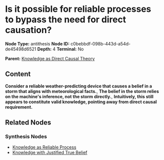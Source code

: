# Is it possible for reliable processes to bypass the need for direct causation?

**Node Type:** antithesis
**Node ID:** c0bebbdf-098b-443d-a54d-de45498d6521
**Depth:** 4
**Terminal:** No

**Parent:** [Knowledge as Direct Causal Theory](knowledge-as-direct-causal-theory-synthesis-7e2ab3f6-3350-44ab-92fb-16eb872cae70.md)

## Content

**Consider a reliable weather-predicting device that causes a belief in a storm that aligns with meteorological facts.**, **The belief in the storm relies on the machine's inference, not the storm directly.**, **Intuitively, this still appears to constitute valid knowledge, pointing away from direct causal requirement.**

## Related Nodes

### Synthesis Nodes

- [Knowledge as Reliable Process](knowledge-as-reliable-process-synthesis-8bdcc599-a1c8-4583-b1de-2b1f0eaaad29.md)
- [Knowledge with Justified True Belief](knowledge-with-justified-true-belief-synthesis-ee3b559b-33b9-42fb-bbab-daade407f50f.md)
